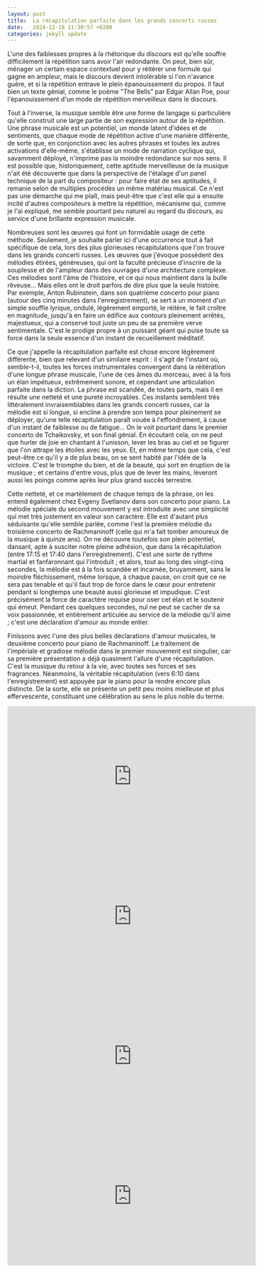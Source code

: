 ```yaml
---
layout: post
title:  La récapitulation parfaite dans les grands concerti russes
date:   2024-12-18 11:30:57 +0200
categories: jekyll update
---
```


L'une des faiblesses propres à la rhétorique du discours est qu'elle souffre difficilement la répétition sans avoir l'air redondante. On peut, bien sûr, ménager un certain espace contextuel pour y réitérer une formule qui gagne en ampleur, mais le discours devient intolérable si l'on n'avance guère, et si la répétition entrave le plein épanouissement du propos. Il faut bien un texte génial, comme le poème "The Bells" par Edgar Allan Poe, pour l'épanouissement d'un mode de répétition merveilleux dans le discours.

Tout à l'inverse, la musique semble être une forme de langage si particulière qu'elle construit une large partie de son expression autour de la répétition. Une phrase musicale est un potentiel, un monde latent d'idées et de sentiments, que chaque mode de répétition active d'une manière différente, de sorte que, en conjonction avec les autres phrases et toutes les autres activations d'elle-même, s'établisse un mode de narration cyclique qui, savamment déployé, n'imprime pas la moindre redondance sur nos sens. Il est possible que, historiquement, cette aptitude merveilleuse de la musique n'ait été découverte que dans la perspective de l'étalage d'un panel technique de la part du compositeur : pour faire état de ses aptitudes, il remanie selon de multiples procédés un même matériau musical. Ce n'est pas une démarche qui me plaît, mais peut-être que c'est elle qui a ensuite incité d'autres compositeurs à mettre la répétition, mécanisme qui, comme je l'ai expliqué, me semble pourtant peu naturel au regard du discours, au service d'une brillante expression musicale.

Nombreuses sont les œuvres qui font un formidable usage de cette méthode. Seulement, je souhaite parler ici d'une occurrence tout à fait spécifique de cela, lors des plus glorieuses récapitulations que l'on trouve dans les grands concerti russes. Les œuvres que j'évoque possèdent des mélodies étirées, généreuses, qui ont la faculté précieuse d'inscrire de la souplesse et de l'ampleur dans des ouvrages d'une architecture complexe. Ces mélodies sont l'âme de l'histoire, et ce qui nous maintient dans la bulle rêveuse... Mais elles ont le droit parfois de dire plus que la seule histoire. Par exemple, Anton Rubinstein, dans son quatrième concerto pour piano (autour des cinq minutes dans l'enregistrement), se sert à un moment d'un simple souffle lyrique, ondulé, légèrement emporté, le réitère, le fait croître en magnitude, jusqu'à en faire un édifice aux contours pleinement arrêtés, majestueux, qui a conservé tout juste un peu de sa première verve sentimentale. C'est le prodige propre à un puissant géant qui puise toute sa force dans la seule essence d'un instant de recueillement méditatif.

Ce que j'appelle la récapitulation parfaite est chose encore légèrement différente, bien que relevant d'un similaire esprit : il s'agit de l'instant où, semble-t-il, toutes les forces instrumentales convergent dans la réitération d'une longue phrase musicale, l'une de ces âmes du morceau, avec à la fois un élan impétueux, extrêmement sonore, et cependant une articulation parfaite dans la diction. La phrase est scandée, de toutes parts, mais il en résulte une netteté et une pureté incroyables. Ces instants semblent très littéralement invraisemblables dans les grands concerti russes, car la mélodie est si longue, si encline à prendre son temps pour pleinement se déployer, qu'une telle récapitulation paraît vouée à l'effondrement, à cause d'un instant de faiblesse ou de fatigue... On le voit pourtant dans le premier concerto de Tchaikovsky, et son final génial. En écoutant cela, on ne peut que hurler de joie en chantant à l'unisson, lever les bras au ciel et se figurer que l'on attrape les étoiles avec les yeux. Et, en même temps que cela, c'est peut-être ce qu'il y a de plus beau, on se sent habité par l'idée de la victoire. C'est le triomphe du bien, et de la beauté, qui sort en éruption de la musique ; et certains d'entre vous, plus que de lever les mains, lèveront aussi les poings comme après leur plus grand succès terrestre.

Cette netteté, et ce martèlement de chaque temps de la phrase, on les entend également chez Evgeny Svetlanov dans son concerto pour piano. La mélodie spéciale du second mouvement y est introduite avec une simplicité qui met très justement en valeur son caractère. Elle est d'autant plus séduisante qu'elle semble parlée, comme l'est la première mélodie du troisième concerto de Rachmaninoff (celle qui m'a fait tomber amoureux de la musique à quinze ans). On ne découvre toutefois son plein potentiel, dansant, apte à susciter notre pleine adhésion, que dans la récapitulation (entre 17:15 et 17:40 dans l'enregistrement). C'est une sorte de rythme martial et fanfaronnant qui l'introduit ; et alors, tout au long des vingt-cinq secondes, la mélodie est à la fois scandée et incarnée, bruyamment, sans le moindre fléchissement, même lorsque, à chaque pause, on croit que ce ne sera pas tenable et qu'il faut trop de force dans le cœur pour entretenir pendant si longtemps une beauté aussi glorieuse et impudique. C'est précisément la force de caractère requise pour oser cet élan et le soutenir qui émeut. Pendant ces quelques secondes, nul ne peut se cacher de sa voix passionnée, et entièrement articulée au service de la mélodie qu'il aime ; c'est une déclaration d'amour au monde entier.

Finissons avec l'une des plus belles déclarations d'amour musicales, le deuxième concerto pour piano de Rachmaninoff. Le traitement de l'impériale et gradiose mélodie dans le premier mouvement est singulier, car sa première présentation a déjà quasiment l'allure d'une récapitulation. C'est la musique du retour à la vie, avec toutes ses forces et ses fragrances. Néanmoins, la véritable récapitulation (vers 6:10 dans l'enregistrement) est appuyée par le piano pour la rendre encore plus distincte. De la sorte, elle se présente un petit peu moins mielleuse et plus effervescente, constituant une célébration au sens le plus noble du terme.

<iframe width="560" height="315" src="https://www.youtube.com/embed/2sxM98Z2dFQ?si=sk24iz6RJuX39x7X" title="YouTube video player" frameborder="0" allow="accelerometer; autoplay; clipboard-write; encrypted-media; gyroscope; picture-in-picture; web-share" referrerpolicy="strict-origin-when-cross-origin" allowfullscreen></iframe>

<iframe width="560" height="315" src="https://www.youtube.com/embed/Th22-Tum0Ww?si=HHIeq7Il4diHneFW" title="YouTube video player" frameborder="0" allow="accelerometer; autoplay; clipboard-write; encrypted-media; gyroscope; picture-in-picture; web-share" referrerpolicy="strict-origin-when-cross-origin" allowfullscreen></iframe>

<iframe width="560" height="315" src="https://www.youtube.com/embed/AAvTmE56SFA?si=9nnpaEQfNvKffeiv" title="YouTube video player" frameborder="0" allow="accelerometer; autoplay; clipboard-write; encrypted-media; gyroscope; picture-in-picture; web-share" referrerpolicy="strict-origin-when-cross-origin" allowfullscreen></iframe>

<iframe width="560" height="315" src="https://www.youtube.com/embed/zzoAHCkT3ko?si=Vp4L9V9q94rEsZKq" title="YouTube video player" frameborder="0" allow="accelerometer; autoplay; clipboard-write; encrypted-media; gyroscope; picture-in-picture; web-share" referrerpolicy="strict-origin-when-cross-origin" allowfullscreen></iframe>